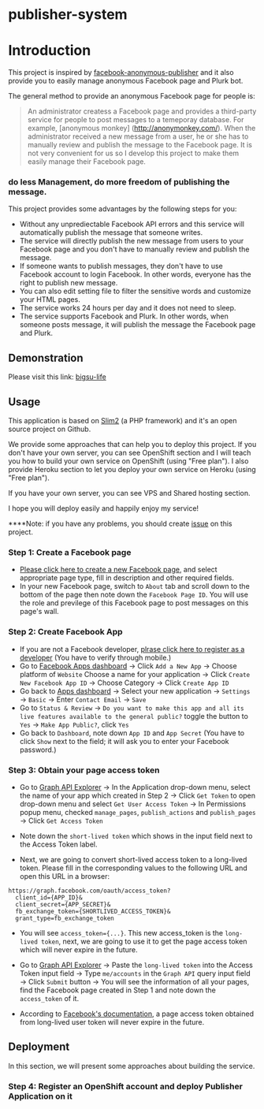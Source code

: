 # publisher-system
# Introduction
  This project is inspired by [facebook-anonymous-publisher](https://github.com/kobeengineer/facebook-anonymous-publisher) and it also provide you to easily manage anonymous Facebook page and Plurk bot.
  
  The general method to provide an anonymous Facebook page for people is:
 > An administrator createss a Facebook page and provides a third-party service for people to post messages to a temeporay database. For example, [anonymous monkey] (http://anonymonkey.com/). 
 > When the administrator received a new message from a user, he or she has to manually review and publish the message to the Facebook page.
 > It is not very convenient for us so I develop this project to make them easily manage their Facebook page.
 
### do less Management, do more freedom of publishing the message.

This project provides some advantages by the following steps for you:

+ Without any unprediectable Facebook API errors and this service will automatically publish the message that someone writes.
+ The service will directly publish the new message from users to your Facebook page and you don't have to manually review and publish the message.
+ If someone wants to publish messages, they don't have to use Facebook account to login Facebook. In other words, everyone has the right to publish new message.
+ You can also edit setting file to filter the sensitive words and customize your HTML pages.
+ The service works 24 hours per day and it does not need to sleep.
+ The service supports Facebook and Plurk. In other words, when someone posts message, it will publish the message the Facebook page and Plurk.

## Demonstration
Please visit this link: [bigsu-life](https://peter279k.com/bigsu-life)

## Usage
This application is based on [Slim2](http://docs.slimframework.com/) (a PHP framework) and it's an open source project on Github.

We provide some approaches that can help you to deploy this project. If you don't have your own server, you can see OpenShift section and I will teach you how to build your own service on OpenShift (using "Free plan"). I also provide Heroku section to let you deploy your own service on Heroku (using "Free plan").

If you have your own server, you can see VPS and Shared hosting section.

I hope you will deploy easily and happily enjoy my service!

****Note: if you have any problems, you should create [issue](https://github.com/peter279k/publisher-system/issue) on this project. 

### Step 1: Create a Facebook page
  + [Please click here to create a new Facebook page](https://www.facebook.com/pages/create/), and select appropriate page type, fill in description and other required fields.
  + In your new Facebook page, switch to `About` tab and scroll down to the bottom of the page then note down the `Facebook Page ID`. You will use the role and previlege of this Facebook page to post messages on this page's wall.

### Step 2: Create Facebook App
  + If you are not a Facebook developer, [plrase click here to register as a developer](http://developers.facebook.com) (You have to verify through mobile.)
  + Go to [Facebook Apps dashboard](https://developers.facebook.com/apps) → Click `Add a New App` → Choose platform of `Website`  Choose a name for your application → Click `Create New Facebook App ID` → Choose Category → Click `Create App ID`
  + Go back to [Apps dashboard](https://developers.facebook.com/apps) → Select your new application → `Settings` → `Basic` → Enter `Contact Email` → `Save`
  + Go to `Status & Review` → `Do you want to make this app and all its live features available to the general public?` toggle the button to `Yes` → `Make App Public?`, click `Yes`
  +  Go back to `Dashboard`, note down `App ID` and `App Secret` (You have to click `Show` next to the field; it will ask you to enter your Facebook password.)

### Step 3: Obtain your page access token
  + Go to [Graph API Explorer](https://developers.facebook.com/tools/explorer/) → In the Application drop-down menu, select the name of your app which created in Step 2 → Click `Get Token` to open drop-down menu and select `Get User Access Token` → In Permissions popup menu, checked `manage_pages`, `publish_actions` and `publish_pages` → Click `Get Access Token`

  + Note down the `short-lived token` which shows in the input field next to the Access Token label.

  + Next, we are going to convert short-lived access token to a long-lived token. Please fill in the corresponding values to the following URL and open this URL in a browser:
```
https://graph.facebook.com/oauth/access_token?
  client_id={APP_ID}&
  client_secret={APP_SECRET}&
  fb_exchange_token={SHORTLIVED_ACCESS_TOKEN}&
  grant_type=fb_exchange_token
```

  + You will see `access_token={...}`. This new access_token is the `long-lived token`, next, we are going to use it to get the page access token which will never expire in the future.

  + Go to [Graph API Explorer](https://developers.facebook.com/tools/explorer/) → Paste the `long-lived token` into the Access Token input field → Type `me/accounts` in the `Graph API` query input field → Click `Submit` button → You will see the information of all your pages, find the Facebook page created in Step 1 and note down the `access_token` of it.

  + According to [Facebook's documentation](https://developers.facebook.com/docs/facebook-login/access-tokens#extendingpagetokens), a page access token obtained from long-lived user token will never expire in the future.

## Deployment
  In this section, we will present some approaches about building the service. 
### Step 4: Register an OpenShift account and deploy Publisher Application on it
